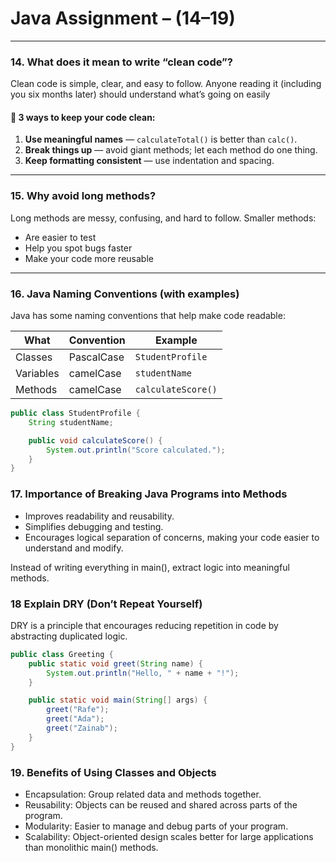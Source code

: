 # Java Assignment – (14–19)

---

### **14. What does it mean to write “clean code”?**

Clean code is simple, clear, and easy to follow. Anyone reading it (including you six months later) should understand what’s going on easily

#### 🔧 3 ways to keep your code clean:

1. **Use meaningful names** — `calculateTotal()` is better than `calc()`.
2. **Break things up** — avoid giant methods; let each method do one thing.
3. **Keep formatting consistent** — use indentation and spacing.

---

### **15. Why avoid long methods?**

Long methods are messy, confusing, and hard to follow. Smaller methods:

- Are easier to test
- Help you spot bugs faster
- Make your code more reusable

---

### **16. Java Naming Conventions (with examples)**

Java has some naming conventions that help make code readable:

| What      | Convention | Example            |
| --------- | ---------- | ------------------ |
| Classes   | PascalCase | `StudentProfile`   |
| Variables | camelCase  | `studentName`      |
| Methods   | camelCase  | `calculateScore()` |

```java
public class StudentProfile {
    String studentName;

    public void calculateScore() {
        System.out.println("Score calculated.");
    }
}
```

### 17. Importance of Breaking Java Programs into Methods

- Improves readability and reusability.
- Simplifies debugging and testing.
- Encourages logical separation of concerns, making your code easier to understand and modify.

Instead of writing everything in main(), extract logic into meaningful methods.

### 18 Explain DRY (Don’t Repeat Yourself)

DRY is a principle that encourages reducing repetition in code by abstracting duplicated logic.

```java
public class Greeting {
    public static void greet(String name) {
        System.out.println("Hello, " + name + "!");
    }

    public static void main(String[] args) {
        greet("Rafe");
        greet("Ada");
        greet("Zainab");
    }
}
```

### 19. Benefits of Using Classes and Objects

- Encapsulation: Group related data and methods together.
- Reusability: Objects can be reused and shared across parts of the program.
- Modularity: Easier to manage and debug parts of your program.
- Scalability: Object-oriented design scales better for large applications than monolithic main() methods.
